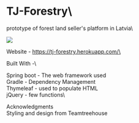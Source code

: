 # TJ-Forestry\

prototype of forest land seller's platform in Latvia\


![](project-preview.gif)

Website - https://tj-forestry.herokuapp.com/\


Built With -\

Spring boot - The web framework used\
Gradle - Dependency Management\
Thymeleaf - used to populate HTML\
jQuery - few functions\


Acknowledgments\
Styling and design from Teamtreehouse
